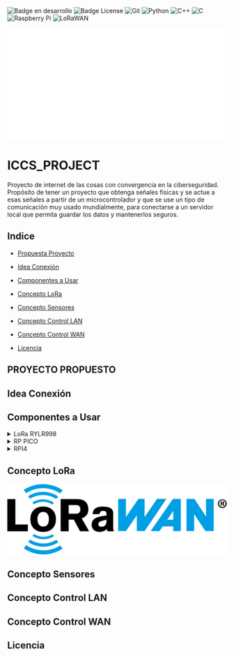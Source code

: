 ![Badge en desarrollo](https://img.shields.io/badge/STATUS-EN%20DESAROLLO-green) ![Badge License](https://img.shields.io/badge/License-MIT-yellow)
![Git](https://img.shields.io/badge/git-%23F05033.svg?style=for-the-badge&logo=git&logoColor=white) ![Python](https://img.shields.io/badge/python-3670A0?style=for-the-badge&logo=python&logoColor=ffdd54) ![C++](https://img.shields.io/badge/c++-%2300599C.svg?style=for-the-badge&logo=c%2B%2B&logoColor=white) ![C](https://img.shields.io/badge/c-%2300599C.svg?style=for-the-badge&logo=c&logoColor=white) ![Raspberry Pi](https://img.shields.io/badge/-Raspberry_Pi-C51A4A?style=for-the-badge&logo=Raspberry-Pi) ![LoRaWAN](https://img.shields.io/badge/LoRaWAN-blue?style=for-the-badge&logo=lorawan&logoColor=white)

[![Escuela Colombiana Ingenieros](Images/Logotipo_eci.png)](https://www.escuelaing.edu.co/)

# ICCS_PROJECT
Proyecto de internet de las cosas con convergencia en la ciberseguridad. Propósito de tener un proyecto que obtenga señales físicas y se actue a esas señales a partir de un microcontrolador y que se use un tipo de comunicación muy usado mundialmente, para conectarse a un servidor local que permita guardar los datos y mantenerlos seguros.

## Indice
* [Propuesta Proyecto](#-PROYECTO-PROPUESTO)
* [Idea Conexión](#proyecto-propuesto)
* [Componentes a Usar](#componentes-a-usar)

* [Concepto LoRa](#-Concepto-LoRa)
* [Concepto Sensores](#concepto-Sensores)
* [Concepto Control LAN](#concepto-control-lan)
* [Concepto Control WAN](#concepto-control-wan)
* [Licencia](#licencia)


## PROYECTO PROPUESTO


## Idea Conexión


## Componentes a Usar
<details>
<summary>LoRa RYLR998</summary>

### Modulo lora

[![LoRa](Images/rylr998.png)](https://www.amazon.com/-/es/M%C3%B3dulo-interfaz-RYLR998-certificaci%C3%B3n-antena/dp/B099RM1XMG)

Modulo lora que funciona por _UART_ siendo muy versátil y útil para microcontroladores simples. La forma en la que funciona este modulo es por comandos que el mismo fabricante recomienda usar y se pueden ver en el [manual](Documents/LoRa_AT_Command_RYLR998_RYLR498_EN.pdf).

Básicos comandos a usar:

>"AT" -> Verificación de conectividad
>"AT+ADDRESS" -> Indicar dirección 
>"AT+NETWORKID" -> Indicar dirección de red
>"?" -> Al final de cualquier comando para verificar default

</details>

<details>
<summary> RP PICO </summary>

### Raspberry pi pico

[![RP PICO](Images/pi_pico.png)](https://www.raspberrypi.com/documentation/microcontrollers/pico-series.html#pico-1-family)

La **Raspberry Pi Pico** es una placa de desarrollo económica y versátil basada en el microcontrolador **RP2040**, diseñado por Raspberry Pi. Es ideal para proyectos de electrónica, IoT, robótica y más.

- **Procesador Dual-Core ARM Cortex-M0+** a 133 MHz.
- **264 KB de SRAM** integrada.
- **2 MB de memoria Flash** en la placa (en el modelo estándar).
- **DMA (Direct Memory Access)** para transferencias de datos eficientes.
- **26 pines GPIO** multifuncionales.
- Soporte para **PWM**, **I2C**, **SPI**, **UART** y **ADC**.
- **3 entradas analógicas** (12-bit ADC).
Voltaje de operación: **1.8V a 5.5V**.
- Conector **Micro-USB** para alimentación y programación.
- Modo de bajo consumo (**Sleep** y **Dormant**).
- Soporte nativo para **MicroPython** y **C/C++**

Pequeño ejemplo en micropython para encender y apagar progresivamente el led incluido en la tarjeta.
```python
import time
from machine import Pin, PWM

pwm = PWM(Pin(25))

pwm.freq(1000)

duty = 0
direction = 1
while True:
    duty += direction
    if duty > 255:
        duty = 255
        direction = -1
    elif duty < 0:
        duty = 0
        direction = 1
    pwm.duty_u16(duty * duty)
    time.sleep(0.001)
```
</details>

<details>
<summary> RPI4 </summary>

### Raspberry pi 4

[![RPI4](Images/pi4.png)](https://www.raspberrypi.com/products/raspberry-pi-4-model-b/specifications/)

La **Raspberry Pi 4** es una potente computadora de placa única (SBC) diseñada para una amplia gama de aplicaciones, desde proyectos educativos hasta servidores domésticos y sistemas embebidos. Es la versión más avanzada de la serie Raspberry Pi, con mejoras significativas en rendimiento y conectividad.

- **Procesador Broadcom BCM2711** con CPU Quad-Core ARM Cortex-A72 a **1.5 GHz**.
- Opciones de memoria RAM: **2 GB**, **4 GB** u **8 GB** (LPDDR4).
- Soporte para **microSD** (arranque del sistema operativo).
- **2 puertos USB 3.0** y **2 puertos USB 2.0** para dispositivos externos.
- Compatible con almacenamiento externo vía USB o SSD.
- **Doble banda Wi-Fi (2.4 GHz y 5 GHz)** y **Bluetooth 5.0**.
- **Gigabit Ethernet** para conexiones de red de alta velocidad.
- **2 puertos HDMI** (soporte para resoluciones de hasta **4K**).
- GPU **VideoCore VI** para aceleración gráfica y de video.
- Soporte para decodificación de video **4K H.265**.
- Salida dual HDMI para configuraciones de pantalla múltiple.
- **40 pines GPIO** compatibles con versiones anteriores.
- Soporte para **I2C**, **SPI**, **UART**, **PWM** y más.
- Voltaje de entrada: **5V** mediante conector **USB-C**.
- Consumo de energía optimizado para proyectos embebidos.

```python
from gpiozero import LED
from time import sleep

led = LED(17)  # Conectar un LED al pin GPIO 17

while True:
    led.on()   # Encender el LED
    sleep(1)   # Esperar 1 segundo
    led.off()  # Apagar el LED
    sleep(1)   # Esperar 1 segundo
```
</details>

## Concepto LoRa
![LoRaWAN](Images/LoRaWAN_Logo.png)
 

## Concepto Sensores


## Concepto Control LAN


## Concepto Control WAN


## Licencia

